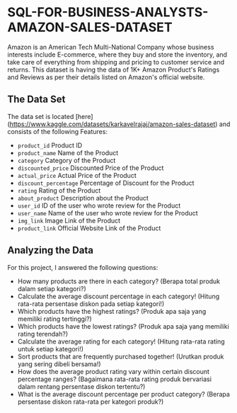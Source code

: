 # SQL-FOR-BUSINESS-ANALYSTS-AMAZON-SALES-DATASET
Amazon is an American Tech Multi-National Company whose business interests include E-commerce, where they buy and store the inventory, and take care of everything from shipping and pricing to customer service and returns. 
This dataset is having the data of 1K+ Amazon Product's Ratings and Reviews as per their details listed on Amazon's official website.
## The Data Set
The data set is located [here] (https://www.kaggle.com/datasets/karkavelrajaj/amazon-sales-dataset) and consists of the following Features:
* `product_id` Product ID
* `product_name` Name of the Product
* `category` Category of the Product
* `discounted_price` Discounted Price of the Product
* `actual_price` Actual Price of the Product
* `discount_percentage` Percentage of Discount for the Product
* `rating` Rating of the Product
* `about_product` Description about the Product
* `user_id` ID of the user who wrote review for the Product
* `user_name` Name of the user who wrote review for the Product
* `img_link` Image Link of the Product
* `product_link` Official Website Link of the Product
## Analyzing the Data
For this project, I answered the following questions:
- How many products are there in each category? (Berapa total produk dalam setiap kategori?)
- Calculate the average discount percentage in each category! (Hitung rata-rata persentase diskon pada setiap kategori!)
- Which products have the highest ratings? (Produk apa saja yang memiliki rating tertinggi?)
- Which products have the lowest ratings? (Produk apa saja yang memiliki rating terendah?)
- Calculate the average rating for each category! (Hitung rata-rata rating untuk setiap kategori!)
- Sort products that are frequently purchased together! (Urutkan produk yang sering dibeli bersama!)
- How does the average product rating vary within certain discount percentage ranges? (Bagaimana rata-rata rating produk bervariasi dalam rentang persentase diskon tertentu?)
- What is the average discount percentage per product category? (Berapa persentase diskon rata-rata per kategori produk?)
